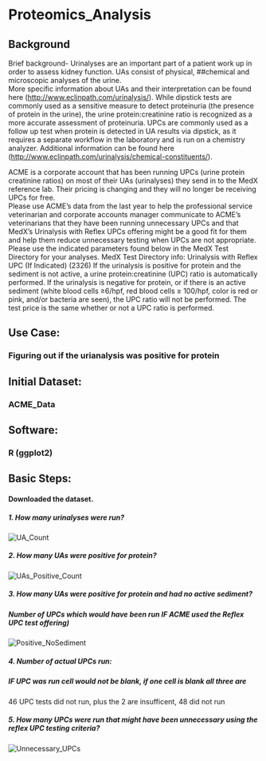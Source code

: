 # Proteomics_Analysis
## Background
Brief background- Urinalyses are an important part of a patient work up in order to assess kidney function. UAs consist of 
physical, ##chemical and microscopic analyses of the urine.  
More specific information about UAs and their interpretation can be found here (http://www.eclinpath.com/urinalysis/). 
While dipstick tests are commonly used as a sensitive measure to detect proteinuria (the presence of protein in the urine), the urine protein:creatinine ratio is recognized as a more accurate assessment of proteinuria. 
UPCs are commonly used as a follow up test when protein is detected in UA results via dipstick, as it requires a separate workflow in the laboratory and is run on a chemistry analyzer. 
Additional information can be found here (http://www.eclinpath.com/urinalysis/chemical-constituents/).   

ACME is a corporate account that has been running UPCs (urine protein creatinine ratios) on most of their UAs (urinalyses) they send in to the MedX reference lab. 
Their pricing is changing and they will no longer be receiving UPCs for free.  
Please use ACME’s data from the last year to help the professional service veterinarian and corporate accounts manager communicate to ACME’s veterinarians that they have been running unnecessary UPCs and that MedX’s Urinalysis with Reflex UPCs offering might be a good fit for them and help them reduce unnecessary testing when UPCs are not appropriate. 
Please use the indicated parameters found below in the MedX Test Directory for your analyses.
MedX Test Directory info: Urinalysis with Reflex UPC (If Indicated) (2326)
If the urinalysis is positive for protein and the sediment is not active, a urine protein:creatinine (UPC) ratio is automatically performed. 
If the urinalysis is negative for protein, or if there is an active sediment (white blood cells ≥6/hpf, red blood cells ≥ 100/hpf,  color is red or pink, and/or bacteria are seen), the UPC ratio will not be performed. The test price is the same whether or not a UPC ratio is performed.

## Use Case:
### Figuring out if the urianalysis was positive for protein
## Initial Dataset:
### ACME_Data
## Software:
### R (ggplot2)
## Basic Steps:
#### Downloaded the dataset. 

##### 1.	How many urinalyses were run?
![UA_Count](https://user-images.githubusercontent.com/19572673/62091688-321e2c00-b240-11e9-8d74-d141e18d780a.PNG)

##### 2.	How many UAs were positive for protein? 
![UAs_Positive_Count](https://user-images.githubusercontent.com/19572673/62091689-321e2c00-b240-11e9-8a0a-3154a72a53b3.PNG)

##### 3.	How many UAs were positive for protein and had no active sediment? 
##### Number of UPCs which would have been run IF ACME used the Reflex UPC test offering)
![Positive_NoSediment](https://user-images.githubusercontent.com/19572673/62091687-321e2c00-b240-11e9-90ec-6ba55c750123.PNG)

##### 4.	Number of actual UPCs run: 
##### IF UPC was run cell would not be blank, if one cell is blank all three are

46 UPC tests did not run, plus the 2 are insufficent, 48 did not run 

##### 5.	How many UPCs were run that might have been unnecessary using the reflex UPC testing criteria?
![Unnecessary_UPCs](https://user-images.githubusercontent.com/19572673/62091690-321e2c00-b240-11e9-8e86-5a9b5bc17d47.PNG)
